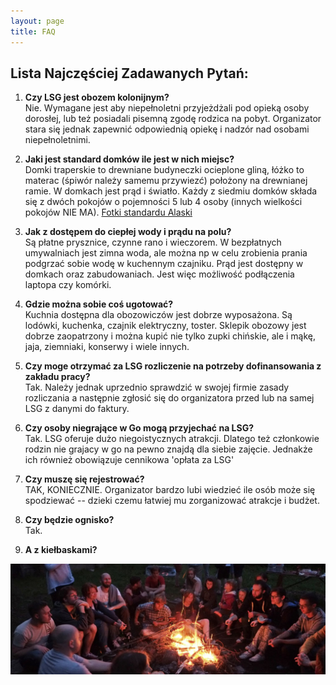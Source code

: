 ```yaml
---
layout: page
title: FAQ
---
```


## Lista Najczęściej Zadawanych Pytań:

1. <strong>Czy LSG jest obozem kolonijnym?</strong><br>
Nie. Wymagane jest aby niepełnoletni przyjeżdżali pod opieką osoby dorosłej, lub też posiadali pisemną zgodę rodzica na pobyt. Organizator stara się jednak zapewnić odpowiednią opiekę i nadzór nad osobami niepełnoletnimi. 

1. <strong>Jaki jest standard domków ile jest w nich miejsc?</strong><br>
Domki traperskie to drewniane budyneczki ocieplone gliną, łóżko to materac (śpiwór należy samemu przywiezć) położony na drewnianej ramie. W domkach jest prąd i światło. Każdy z siedmiu domków składa się z dwóch pokojów o pojemności 5 lub 4 osoby (innych wielkości pokojów NIE MA).  [Fotki standardu Alaski](http://www.alaska.sundar.pl/info.html)

1. <strong>Jak z dostępem do ciepłej wody i prądu na polu?</strong><br>
Są płatne prysznice, czynne rano i wieczorem. W bezpłatnych umywalniach jest zimna woda, ale można np w celu zrobienia prania podgrzać sobie wodę w kuchennym czajniku. Prąd jest dostępny w domkach oraz zabudowaniach. Jest więc możliwość podłączenia laptopa czy komórki. 

1. <strong>Gdzie można sobie coś ugotować?</strong><br>
Kuchnia dostępna dla obozowiczów jest dobrze wyposażona. Są lodówki, kuchenka, czajnik elektryczny, toster. Sklepik obozowy jest dobrze zaopatrzony i można kupić nie tylko zupki chińskie, ale i mąkę, jaja, ziemniaki, konserwy i wiele innych. 

1. <strong>Czy moge otrzymać za LSG rozliczenie na potrzeby dofinansowania z zakładu pracy?</strong><br>
Tak. Należy jednak uprzednio sprawdzić w swojej firmie zasady rozliczania a następnie zgłosić się do organizatora przed lub na samej LSG z danymi do faktury. 

1. <strong>Czy osoby niegrające w Go mogą przyjechać na LSG?</strong><br>
Tak. LSG oferuje dużo niegoistycznych atrakcji. Dlatego też członkowie rodzin nie grajacy w go na pewno znajdą dla siebie zajęcie. Jednakże ich również obowiązuje cennikowa 'opłata za LSG' 

1. <strong>Czy muszę się rejestrować?</strong><br>
TAK, KONIECZNIE. Organizator bardzo lubi wiedzieć ile osób może się spodziewać -- dzieki czemu łatwiej mu zorganizować atrakcje i budżet. 

1. **Czy będzie ognisko?**  
Tak.

1. **A z kiełbaskami?**

![ognisko](/public/ognisko.jpg)
